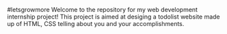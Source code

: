 #letsgrowmore
Welcome to the repository for my web development internship project! This project is aimed at desiging a todolist website made up of HTML, CSS telling about you and your accomplishments.
